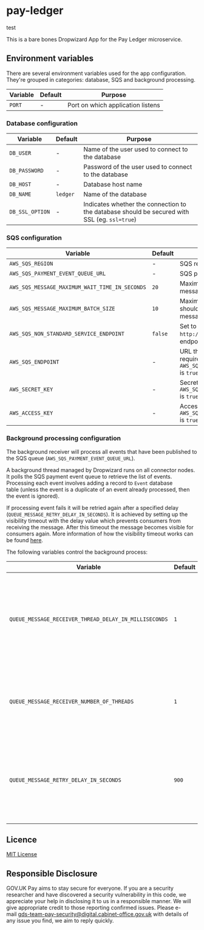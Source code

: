 # pay-ledger
test

This is a bare bones Dropwizard App for the Pay Ledger microservice.

## Environment variables

There are several environment variables used for the app configuration. They're grouped in categories: database, SQS
and background processing.

| Variable | Default | Purpose |
|----------|---------|---------|
| `PORT` | - | Port on which application listens |

### Database configuration

| Variable | Default | Purpose |
|----------|---------|---------|
| `DB_USER` | - | Name of the user used to connect to the database |
| `DB_PASSWORD` | - | Password of the user used to connect to the database |
| `DB_HOST` | - | Database host name |
| `DB_NAME` | `ledger` | Name of the database |
| `DB_SSL_OPTION`| - | Indicates whether the connection to the database should be secured with SSL (eg. `ssl=true`) |

### SQS configuration

| Variable | Default | Purpose |
|----------|---------|---------|
| `AWS_SQS_REGION` | - | SQS region |
| `AWS_SQS_PAYMENT_EVENT_QUEUE_URL` | - | SQS payment event queue URL |
| `AWS_SQS_MESSAGE_MAXIMUM_WAIT_TIME_IN_SECONDS` | `20` | Maximum wait time for long poll message requests to queue |
| `AWS_SQS_MESSAGE_MAXIMUM_BATCH_SIZE` | `10` | Maximum number of messages that should be received in an individual message batch |
| `AWS_SQS_NON_STANDARD_SERVICE_ENDPOINT` | `false` | Set to true to use a non standard (eg: `http://my-own-sqs-endpoint`) SQS endpoint |
| `AWS_SQS_ENDPOINT` | - | URL that is the entry point for SQS. Only required when `AWS_SQS_NON_STANDARD_SERVICE_ENDPOINT` is `true` |
| `AWS_SECRET_KEY` | - | Secret key. Only required when `AWS_SQS_NON_STANDARD_SERVICE_ENDPOINT` is `true`
| `AWS_ACCESS_KEY` | - | Access key. Only required when `AWS_SQS_NON_STANDARD_SERVICE_ENDPOINT` is `true` |

### Background processing configuration

The background receiver will process all events that have been published to the SQS
queue&nbsp;(`AWS_SQS_PAYMENT_EVENT_QUEUE_URL`).

A background thread managed by Dropwizard runs on all connector nodes. It polls the SQS payment event queue to retrieve
the list of events.
Processing each event involves adding a record to `Event` database table&nbsp;(unless the event is a duplicate of an event
already processed, then the event is ignored).

If processing event fails it will be retried again after a specified delay (`QUEUE_MESSAGE_RETRY_DELAY_IN_SECONDS`).
It is achieved by setting up the visibility timeout with the delay value which prevents consumers from receiving the message.
After this timeout the message becomes visible for consumers again.
More information of how the visibility timeout works can be found [here](https://docs.aws.amazon.com/AWSSimpleQueueService/latest/SQSDeveloperGuide/sqs-visibility-timeout.html).

The following variables control the background process:

| Variable | Default | Purpose |
|----------|---------|---------|
| `QUEUE_MESSAGE_RECEIVER_THREAD_DELAY_IN_MILLISECONDS` | `1` | Duration in seconds that the queue message receiver should wait between running threads|
| `QUEUE_MESSAGE_RECEIVER_NUMBER_OF_THREADS` | `1` | The number of polling threads started by the queue message scheduler |
| `QUEUE_MESSAGE_RETRY_DELAY_IN_SECONDS` | `900` | The duration in seconds that a message should be deferred before it should be retried |

## Licence

[MIT License](LICENSE)

## Responsible Disclosure

GOV.UK Pay aims to stay secure for everyone. If you are a security researcher and have discovered a security
vulnerability in this code, we appreciate your help in disclosing it to us in a responsible manner. We will give
appropriate credit to those reporting confirmed issues. Please
e-mail&nbsp;[gds-team-pay-security@digital.cabinet-office.gov.uk](mailto:gds-team-pay-security@digital.cabinet-office.gov.uk)
with details of any issue you find, we aim to reply quickly.
